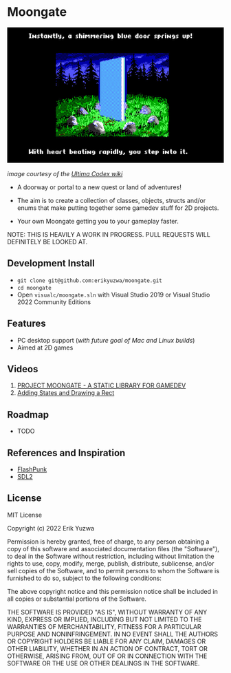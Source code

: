 # Moongate

![](./screenshot.jpg)

*image courtesy of the [Ultima Codex wiki](https://wiki.ultimacodex.com/wiki/Moongate)*

- A doorway or portal to a new quest or land of adventures!

- The aim is to create a collection of classes, objects, structs and/or enums that make putting together
some gamedev stuff for 2D projects.

- Your own Moongate getting you to your gameplay faster.

NOTE: THIS IS HEAVILY A WORK IN PROGRESS. PULL REQUESTS WILL DEFINITELY BE LOOKED AT.

## Development Install

- `git clone git@github.com:erikyuzwa/moongate.git`
- `cd moongate`
- Open `visualc/moongate.sln` with Visual Studio 2019 or Visual Studio 2022 Community Editions

## Features

- PC desktop support (*with future goal of Mac and Linux builds*)
- Aimed at 2D games

## Videos

1. [PROJECT MOONGATE - A STATIC LIBRARY FOR GAMEDEV](https://youtu.be/okLXtzp_J8A)
2. [Adding States and Drawing a Rect](https://youtu.be/9A5FCvnYrt8)

## Roadmap

- TODO

## References and Inspiration

- [FlashPunk](http://useflashpunk.net/)
- [SDL2](https://libsdl.org/)

## License

MIT License

Copyright (c) 2022 Erik Yuzwa

Permission is hereby granted, free of charge, to any person obtaining a copy
of this software and associated documentation files (the "Software"), to deal
in the Software without restriction, including without limitation the rights
to use, copy, modify, merge, publish, distribute, sublicense, and/or sell
copies of the Software, and to permit persons to whom the Software is
furnished to do so, subject to the following conditions:

The above copyright notice and this permission notice shall be included in all
copies or substantial portions of the Software.

THE SOFTWARE IS PROVIDED "AS IS", WITHOUT WARRANTY OF ANY KIND, EXPRESS OR
IMPLIED, INCLUDING BUT NOT LIMITED TO THE WARRANTIES OF MERCHANTABILITY,
FITNESS FOR A PARTICULAR PURPOSE AND NONINFRINGEMENT. IN NO EVENT SHALL THE
AUTHORS OR COPYRIGHT HOLDERS BE LIABLE FOR ANY CLAIM, DAMAGES OR OTHER
LIABILITY, WHETHER IN AN ACTION OF CONTRACT, TORT OR OTHERWISE, ARISING FROM,
OUT OF OR IN CONNECTION WITH THE SOFTWARE OR THE USE OR OTHER DEALINGS IN THE
SOFTWARE.
